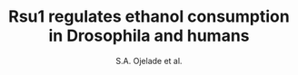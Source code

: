 ---
author: S.A. Ojelade et al.
title: Rsu1 regulates ethanol consumption in Drosophila and humans
journal: Proceedings of the National Academy of Sciences of the United States of America
year: 2015
type: article
doi: 10.1073/pnas.1417222112
---